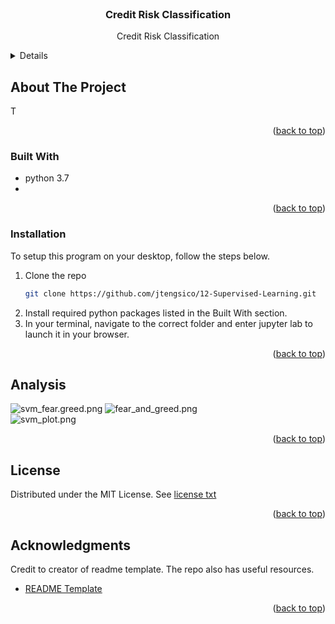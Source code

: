 <div id="top"></div>
<br />

<h3 align="center">Credit Risk Classification</h3>

  <p align="center">
  Credit Risk Classification 
    <a href="https://github.com/jtengsico/12-Supervised-Learning.git">
  </p>
</div>

<!-- TABLE OF CONTENTS -->
<details>
  <summary>Table of Contents</summary>
  <ol>
    <li><a href="#about-the-project">About The Project</a>
    <li><a href="#built-with">Built With</a></li>
    <li><a href="#installation">Installation</a></li>
    <li><a href="#overview-of-analysis">Analysis</a></li>
    <li><a href="#license">License</a></li>
    <li><a href="#acknowledgments">Acknowledgments</a></li>
  </ol>
</details>

<!-- ABOUT THE PROJECT -->
## About The Project
T

<p align="right">(<a href="#top">back to top</a>)</p>

### Built With
* python 3.7 
*

<p align="right">(<a href="#top">back to top</a>)</p>

<!-- Installation -->
### Installation 

To setup this program on your desktop, follow the steps below.

1. Clone the repo
   ```sh
   git clone https://github.com/jtengsico/12-Supervised-Learning.git
   ```
2. Install required python packages listed in the Built With section. 
3. In your terminal, navigate to the correct folder and enter jupyter lab to launch it in your browser.
<p align="right">(<a href="#top">back to top</a>)</p>

<!-- Overview of Analysis -->
## Analysis

 
![svm_fear.greed.png](images/svm_fear.greed.png)
![fear_and_greed.png](images/fear_and_greed.png)  
![svm_plot.png](images/svm_plot.png)

<p align="right">(<a href="#top">back to top</a>)</p>

<!-- LICENSE -->
## License

Distributed under the MIT License.
See [license txt](https://github.com/git/git-scm.com/blob/main/MIT-LICENSE.txt)

<p align="right">(<a href="#top">back to top</a>)</p>

<!-- ACKNOWLEDGMENTS -->
## Acknowledgments
Credit to creator of readme template. The repo also has useful resources. 
* [README Template](https://github.com/othneildrew/Best-README-Template.git)

<p align="right">(<a href="#top">back to top</a>)</p>
